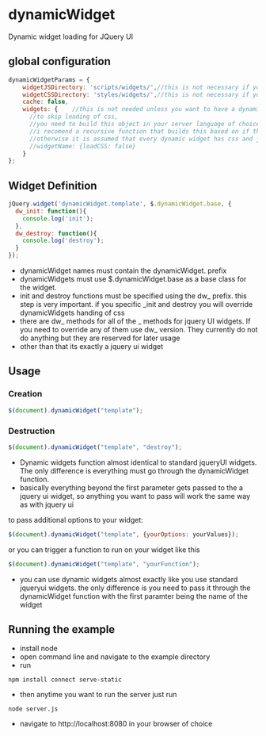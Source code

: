 dynamicWidget
=============

Dynamic widget loading for  JQuery UI

## global configuration
```javascript
dynamicWidgetParams = {
	widgetJSDirectory: 'scripts/widgets/',//this is not necessary if you put your widgets in /scripts/widgets/
	widgetCSSDirectory: 'styles/widgets/',//this is not necessary if you put your widgets in /styles/widgets/
	cache: false,
	widgets: {    //this is not needed unless you want to have a dynamic widget without any css
	  //to skip loading of css, 
	  //you need to build this object in your server language of choice.
	  //i recomend a recursive function that builds this based on if the file exists or not
	  //otherwise it is assumed that every dynamic widget has css and js
	  //widgetName: {loadCSS: false}
	}
};
```
## Widget Definition
```javascript
jQuery.widget('dynamicWidget.template', $.dynamicWidget.base, { 
  dw_init: function(){
    console.log('init');
  },
  dw_destroy: function(){
    console.log('destroy');
  }
});
```
* dynamicWidget names must contain the dynamicWidget. prefix
* dynamicWidgets must use $.dynamicWidget.base as a base class for the widget.
* init and destroy functions must be specified using the dw_ prefix.  this step is very important.  if you specific _init and destroy you will override dynamicWidgets handing of css
* there are dw_ methods for all of the _ methods for jquery UI widgets.  If you need to override any of them use dw_ version.  They currently do not do anything but they are reserved for later usage
* other than that its exactly a jquery ui widget

## Usage
### Creation 
```javascript
$(document).dynamicWidget("template");
```
### Destruction
```javascript
$(document).dynamicWidget("template", "destroy");
```

* Dynamic widgets function almost identical to standard jqueryUI widgets.  The only difference is everything must go through the dynamicWidget function. 
* basically everything beyond the first parameter gets passed to the a jquery ui widget, so anything you want to pass will work the same way as with jquery ui 

to pass additional options to your widget:
```javascript
$(document).dynamicWidget("template", {yourOptions: yourValues});
```
or you can trigger a function to run on your widget like this 
```javascript
$(document).dynamicWidget("template", "yourFunction");
```

* you can use dynamic widgets almost exactly like you use standard jqueryui widgets.  the only difference is you need to pass it through the dynamicWidget function with the first paramter being the name of the widget

## Running the example

* install node
* open command line and navigate to the example directory
* run 
```
npm install connect serve-static
```
* then anytime you want to run the server just run 
```
node server.js
```
* navigate to http://localhost:8080 in your browser of choice
